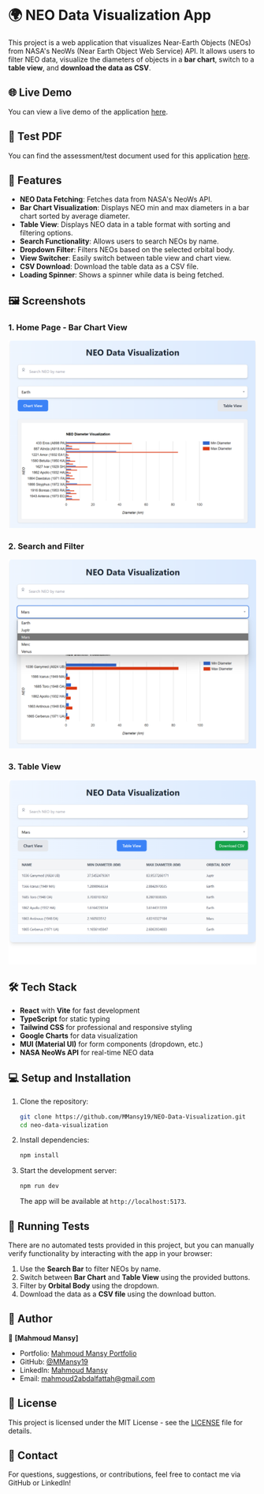 # 🌍 NEO Data Visualization App

This project is a web application that visualizes Near-Earth Objects (NEOs) from NASA's NeoWs (Near Earth Object Web Service) API. It allows users to filter NEO data, visualize the diameters of objects in a **bar chart**, switch to a **table view**, and **download the data as CSV**.

## 🌐 Live Demo
You can view a live demo of the application [here](https://neo-mansy.vercel.app/).

## 📄 Test PDF
You can find the assessment/test document used for this application [here](./React_Test_Requeue.pdf).


## 🚀 Features

- **NEO Data Fetching**: Fetches data from NASA's NeoWs API.
- **Bar Chart Visualization**: Displays NEO min and max diameters in a bar chart sorted by average diameter.
- **Table View**: Displays NEO data in a table format with sorting and filtering options.
- **Search Functionality**: Allows users to search NEOs by name.
- **Dropdown Filter**: Filters NEOs based on the selected orbital body.
- **View Switcher**: Easily switch between table view and chart view.
- **CSV Download**: Download the table data as a CSV file.
- **Loading Spinner**: Shows a spinner while data is being fetched.

## 🖼️ Screenshots

### 1. **Home Page - Bar Chart View**

![NEO Bar Chart View](./1.png)

### 2. **Search and Filter**

![NEO Search and Filter](./2.png)

### 3. **Table View**

![NEO Table View](./3.png)



## 🛠️ Tech Stack

- **React** with **Vite** for fast development
- **TypeScript** for static typing
- **Tailwind CSS** for professional and responsive styling
- **Google Charts** for data visualization
- **MUI (Material UI)** for form components (dropdown, etc.)
- **NASA NeoWs API** for real-time NEO data

## 💻 Setup and Installation

1. Clone the repository:

   ```bash
   git clone https://github.com/MMansy19/NEO-Data-Visualization.git
   cd neo-data-visualization
   ```

2. Install dependencies:

   ```bash
   npm install
   ```


4. Start the development server:

   ```bash
   npm run dev
   ```

   The app will be available at `http://localhost:5173`.

## 🧪 Running Tests

There are no automated tests provided in this project, but you can manually verify functionality by interacting with the app in your browser:
1. Use the **Search Bar** to filter NEOs by name.
2. Switch between **Bar Chart** and **Table View** using the provided buttons.
3. Filter by **Orbital Body** using the dropdown.
4. Download the data as a **CSV file** using the download button.

## 📝 Author

👤 **[Mahmoud Mansy]**

- Portfolio: [Mahmoud Mansy Portfolio](https://mahmoud-mansy-portfolio.netlify.app/)
- GitHub: [@MMansy19](https://github.com/MMansy19)
- LinkedIn: [Mahmoud Mansy](https://www.linkedin.com/in/mahmoud-mansy-a189a5232)
- Email: [mahmoud2abdalfattah@gmail.com](mailto:mahmoud2abdalfattah@gmail.com)

## 📃 License

This project is licensed under the MIT License - see the [LICENSE](LICENSE) file for details.

## 📧 Contact

For questions, suggestions, or contributions, feel free to contact me via GitHub or LinkedIn!


